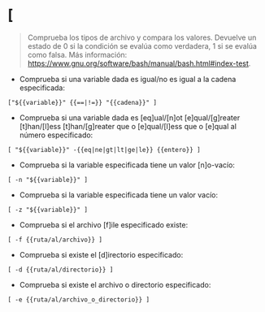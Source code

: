 # [

> Comprueba los tipos de archivo y compara los valores.
> Devuelve un estado de 0 si la condición se evalúa como verdadera, 1 si se evalúa como falsa.
> Más información: <https://www.gnu.org/software/bash/manual/bash.html#index-test>.

- Comprueba si una variable dada es igual/no es igual a la cadena especificada:

`["${{variable}}" {{==|!=}} "{{cadena}}" ]`

- Comprueba si una variable dada es [eq]ual/[n]ot [e]qual/[g]reater [t]han/[l]ess [t]han/[g]reater que o [e]qual/[l]ess que o [e]qual al número especificado:

`[ "${{variable}}" -{{eq|ne|gt|lt|ge|le}} {{entero}} ]`

- Comprueba si la variable especificada tiene un valor [n]o-vacío:

`[ -n "${{variable}}" ]`

- Comprueba si la variable especificada tiene un valor vacío:

`[ -z "${{variable}}" ]`

- Comprueba si el archivo [f]ile especificado existe:

`[ -f {{ruta/al/archivo}} ]`

- Comprueba si existe el [d]irectorio especificado:

`[ -d {{ruta/al/directorio}} ]`

- Comprueba si existe el archivo o directorio especificado:

`[ -e {{ruta/al/archivo_o_directorio}} ]`
